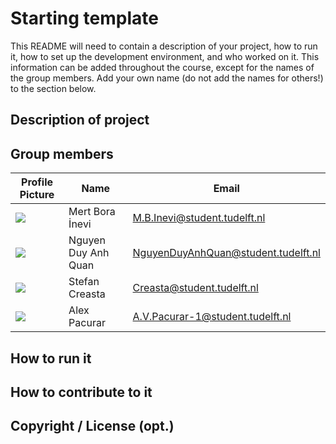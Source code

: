 # Starting template

This README will need to contain a description of your project, how to run it, how to set up the development environment, and who worked on it.
This information can be added throughout the course, except for the names of the group members.
Add your own name (do not add the names for others!) to the section below.

## Description of project

## Group members

| Profile Picture | Name | Email |
|---|---|---|
|![](https://gitlab.ewi.tudelft.nl/uploads/-/system/user/avatar/4765/avatar.png?width=50)| Mert Bora İnevi | M.B.Inevi@student.tudelft.nl |
| ![](https://secure.gravatar.com/avatar/4b5f3392146b1d1d4fd6f72160491492?s=50&d=identicon) | Nguyen Duy Anh Quan | NguyenDuyAnhQuan@student.tudelft.nl |
| ![](https://cdn.vox-cdn.com/thumbor/HWPOwK-35K4Zkh3_t5Djz8od-jE=/0x86:1192x710/fit-in/1200x630/cdn.vox-cdn.com/uploads/chorus_asset/file/22312759/rickroll_4k.jpg)| Stefan Creasta | Creasta@student.tudelft.nl |
| ![](https://secure.gravatar.com/avatar/e7f1f03a262adfea4a79b04419a980cd?s=800&d=identicon)| Alex Pacurar | A.V.Pacurar-1@student.tudelft.nl |

<!-- Instructions (remove once assignment has been completed -->
<!-- - Add (only!) your own name to the table above (use Markdown formatting) -->
<!-- - Mention your *student* email address -->
<!-- - Preferably add a recognizable photo, otherwise add your GitLab photo -->
<!-- - (please make sure the photos have the same size) --> 

## How to run it

## How to contribute to it

## Copyright / License (opt.)
